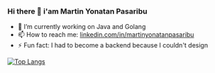 ### Hi there 👋 i'am Martin Yonatan Pasaribu 

- 🔭 I’m currently working on Java and Golang
- 📫 How to reach me: [linkedin.com/in/martinyonatanpasaribu](https://www.linkedin.com/in/martinyonatanpasaribu/)
- ⚡ Fun fact: I had to become a backend because I couldn't design

[![Top Langs](https://github-readme-stats.vercel.app/api/top-langs/?username=martinyonatann)](https://github.com/martinyonatann/martinyonatann)
<!--
**martinyonatann/martinyonatann** is a ✨ _special_ ✨ repository because its `README.md` (this file) appears on your GitHub profile.

Here are some ideas to get you started:

- 🔭 I’m currently working on @koinworks
- 🌱 I’m currently learning 
- 👯 I’m looking to collaborate on ...
- 🤔 I’m looking for help with ...
- 💬 Ask me about ...
- 📫 How to reach me: [...](https://www.linkedin.com/in/martinyonatanpasaribu/)
- 😄 Pronouns: ...
- ⚡ Fun fact: I had to become a backend because I couldn't design
-->

